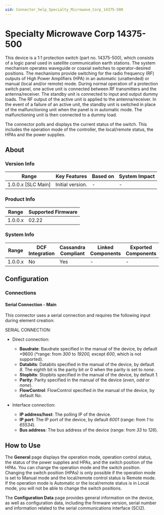 ```yaml
---
uid: Connector_help_Specialty_Microwave_Corp_14375-500
---
```


# Specialty Microwave Corp 14375-500

This device is a 1:1 protection switch (part no. 14375-500), which consists of a logic panel used in satellite communication earth stations. The system mechanism operates waveguide or coaxial switches to operator-desired positions. The mechanisms provide switching for the radio frequency (RF) outputs of High Power Amplifiers (HPA) in an automatic (unattended) or manual (local and/or remote) mode. During normal operation of a protection switch panel, one active unit is connected between RF transmitters and the antenna/receiver. The standby unit is connected to input and output dummy loads. The RF output of the active unit is applied to the antenna/receiver. In the event of a failure of an active unit, the standby unit is switched in place of the malfunctioning unit when the panel is in automatic mode. The malfunctioning unit is then connected to a dummy load.

The connector polls and displays the current status of the switch. This includes the operation mode of the controller, the local/remote status, the HPAs and the power supplies.

## About

### Version Info

| **Range**            | **Key Features** | **Based on** | **System Impact** |
|----------------------|------------------|--------------|-------------------|
| 1.0.0.x \[SLC Main\] | Initial version. | \-           | \-                |

### Product Info

| **Range** | **Supported Firmware** |
|-----------|------------------------|
| 1.0.0.x   | 02.22                  |

### System Info

| **Range** | **DCF Integration** | **Cassandra Compliant** | **Linked Components** | **Exported Components** |
|-----------|---------------------|-------------------------|-----------------------|-------------------------|
| 1.0.0.x   | No                  | Yes                     | \-                    | \-                      |

## Configuration

### Connections

#### Serial Connection - Main

This connector uses a serial connection and requires the following input during element creation:

SERIAL CONNECTION:

- Direct connection:

  - **Baudrate**: Baudrate specified in the manual of the device, by default *9600 (*range: from *300* to *19200,* except *600*, which is not supported).
  - **Databits**: Databits specified in the manual of the device, by default *8.* The eighth bit is the parity bit or 0 when the parity is set to *none*.
  - **Stopbits**: Stopbits specified in the manual of the device, by default *1.*
  - **Parity**: Parity specified in the manual of the device (*even*, *odd* or *none*).
  - **FlowControl**: FlowControl specified in the manual of the device, by default *No*.

- Interface connection:

  - **IP address/host**: The polling IP of the device.
  - **IP port**: The IP port of the device, by default *6001* (range: from *1* to *65534*).
  - **Bus address**: The bus address of the device (range: from *33* to *126*).

## How to Use

The **General** page displays the operation mode, operation control status, the status of the power supplies and HPAs, and the switch position of the HPAs. You can change the operation mode and the switch position. Changing the switch position (HPAs) is only possible if the operation mode is set to Manual mode and the local/remote control status is Remote mode. If the operation mode is Automatic or the local/remote status is in Local mode, you will not be able to change the switch positions.

The **Configuration Data** page provides general information on the device, as well as configuration data, including the firmware version, serial number and information related to the serial communications interface (SCI2).
